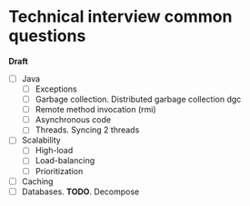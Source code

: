 # Technical interview common questions

**Draft**

- [ ] Java
  - [ ] Exceptions
  - [ ] Garbage collection. Distributed garbage collection dgc
  - [ ] Remote method invocation (rmi)
  - [ ] Asynchronous code
  - [ ] Threads. Syncing 2 threads
- [ ] Scalability
  - [ ] High-load
  - [ ] Load-balancing
  - [ ] Prioritization
- [ ] Caching
- [ ] Databases. **TODO**. Decompose

